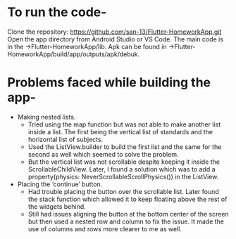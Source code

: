 # To run the code-
Clone the repository:
https://github.com/san-13/Flutter-HomeworkApp.git
Open the app directory from Android Studio or VS Code.
The main code is in the ->Flutter-HomeworkApp/lib. 
Apk can be found in ->Flutter-HomeworkApp/build/app/outputs/apk/debuk.


# Problems faced while building the app-

- Making nested lists.
  * Tried using the map function but was not able to make another list inside a list. The first being the vertical list of standards and the horizontal list of subjects.
  * Used the ListView.builder to build the first list and the same for the second as well which seemed to solve the problem.
  * But the vertical list was not scrollable despite keeping it inside the ScrollableChildView. Later, I found a solution which was to add a property(physics: NeverScrollableScrollPhysics()) in the ListView.
- Placing the ‘continue’ button.
  * Had trouble placing the button over the scrollable list. Later found the stack function which allowed it to keep floating above the rest of the widgets behind.
  * Still had issues aligning the button at the bottom center of the screen but then used a nested row and column to fix the issue. It made the use of columns and rows more clearer to me as well.
